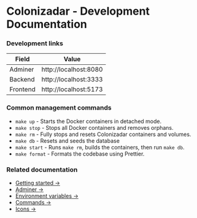# Colonizadar - Development Documentation

### Development links

| Field    | Value                 |
|----------|-----------------------|
| Adminer  | http://localhost:8080 |
| Backend  | http://localhost:3333 |
| Frontend | http://localhost:5173 |

### Common management commands

- `make up` - Starts the Docker containers in detached mode.
- `make stop` - Stops all Docker containers and removes orphans.
- `make rm` - Fully stops and resets Colonizadar containers and volumes.
- `make db` - Resets and seeds the database
- `make start` - Runs `make rm`, builds the containers, then run `make db`.
- `make format` - Formats the codebase using Prettier.

### Related documentation

- [Getting started &rarr;](getting-started.md)
- [Adminer &rarr;](adminer.md)
- [Environment variables &rarr;](environment.md)
- [Commands &rarr;](commands.md)
- [Icons &rarr;](commands.md)
